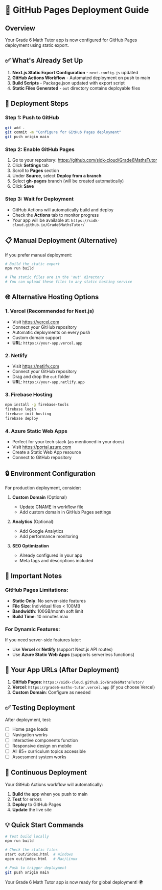 # 🚀 GitHub Pages Deployment Guide

## Overview
Your Grade 6 Math Tutor app is now configured for GitHub Pages deployment using static export.

## ✅ What's Already Set Up
1. **Next.js Static Export Configuration** - `next.config.js` updated
2. **GitHub Actions Workflow** - Automated deployment on push to main
3. **Build Scripts** - Package.json updated with export script
4. **Static Files Generated** - `out` directory contains deployable files

## 🔧 Deployment Steps

### Step 1: Push to GitHub
```bash
git add .
git commit -m "Configure for GitHub Pages deployment"
git push origin main
```

### Step 2: Enable GitHub Pages
1. Go to your repository: https://github.com/sidk-cloud/Grade6MathsTutor
2. Click **Settings** tab
3. Scroll to **Pages** section
4. Under **Source**, select **Deploy from a branch**
5. Select **gh-pages** branch (will be created automatically)
6. Click **Save**

### Step 3: Wait for Deployment
- GitHub Actions will automatically build and deploy
- Check the **Actions** tab to monitor progress
- Your app will be available at: `https://sidk-cloud.github.io/Grade6MathsTutor/`

## 📋 Manual Deployment (Alternative)

If you prefer manual deployment:

```bash
# Build the static export
npm run build

# The static files are in the 'out' directory
# You can upload these files to any static hosting service
```

## 🌐 Alternative Hosting Options

### 1. **Vercel** (Recommended for Next.js)
- Visit https://vercel.com
- Connect your GitHub repository
- Automatic deployments on every push
- Custom domain support
- **URL**: `https://your-app.vercel.app`

### 2. **Netlify**
- Visit https://netlify.com
- Connect your GitHub repository
- Drag and drop the `out` folder
- **URL**: `https://your-app.netlify.app`

### 3. **Firebase Hosting**
```bash
npm install -g firebase-tools
firebase login
firebase init hosting
firebase deploy
```

### 4. **Azure Static Web Apps**
- Perfect for your tech stack (as mentioned in your docs)
- Visit https://portal.azure.com
- Create a Static Web App resource
- Connect to GitHub repository

## 🔒 Environment Configuration

For production deployment, consider:

1. **Custom Domain** (Optional)
   - Update CNAME in workflow file
   - Add custom domain in GitHub Pages settings

2. **Analytics** (Optional)
   - Add Google Analytics
   - Add performance monitoring

3. **SEO Optimization**
   - Already configured in your app
   - Meta tags and descriptions included

## 🚨 Important Notes

### GitHub Pages Limitations:
- **Static Only**: No server-side features
- **File Size**: Individual files < 100MB
- **Bandwidth**: 100GB/month soft limit
- **Build Time**: 10 minutes max

### For Dynamic Features:
If you need server-side features later:
- Use **Vercel** or **Netlify** (support Next.js API routes)
- Use **Azure Static Web Apps** (supports serverless functions)

## 🎯 Your App URLs (After Deployment)

1. **GitHub Pages**: `https://sidk-cloud.github.io/Grade6MathsTutor/`
2. **Vercel**: `https://grade6-maths-tutor.vercel.app` (if you choose Vercel)
3. **Custom Domain**: Configure as needed

## ✅ Testing Deployment

After deployment, test:
- [ ] Home page loads
- [ ] Navigation works
- [ ] Interactive components function
- [ ] Responsive design on mobile
- [ ] All 85+ curriculum topics accessible
- [ ] Assessment system works

## 🔄 Continuous Deployment

Your GitHub Actions workflow will automatically:
1. **Build** the app when you push to main
2. **Test** for errors
3. **Deploy** to GitHub Pages
4. **Update** the live site

## 💡 Quick Start Commands

```bash
# Test build locally
npm run build

# Check the static files
start out/index.html  # Windows
open out/index.html   # Mac/Linux

# Push to trigger deployment
git push origin main
```

Your Grade 6 Math Tutor app is now ready for global deployment! 🌍
